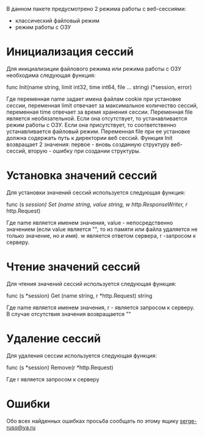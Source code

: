 В данном пакете предусмотрено 2 режима работы с веб-сессиями:
- классический файловый режим
- режим работы с ОЗУ

Инициализация сессий
====================
Для инициализиции файлового режима или режима работы с ОЗУ необходима следующая функция:

func Init(name string, limit int32, time int64, file ... string) (*session, error)

Где переменная name задает имена файлам cookie при установке сессии, переменная limit отвечает за максимальное количество сессий, переменная time отвечает за время хранения сессии. Переменная file является необязательной. Если она отсутствует, то устанавливается режим работы с ОЗУ. Если она присутствует, то соответственно устанавливается файловый режим. Переменная file при ее установке должна содержать путь к директории веб сессий.
Функция Init возвращает 2 значения: первое - вновь созданную структуру веб-сессий, вторую - ошибку при создании структуры.

Установка значений сессий
=========================
Для установки значений сессий используется следующая функция:

func (s *session) Set (name string, value string, w http.ResponseWriter, r* http.Request)

Где name является именем значения, value - непосредственно значением (если value является "", то из памяти или файла удаляется не только значение, но и имя). w является ответом сервера, r -запросом к серверу.

Чтение значений сессий
======================
Для чтения значений сессий используется следующая функция:

func (s *session) Get (name string, r *http.Request) string

Где name является именем значения, r - является запросом к серверу. В случае отсутствия значения возвращается ""

Удаление сессий
===============
Для удаления сессии используется следующая функция:

func (s *session) Remove(r *http.Request)

Где r является запросом к серверу

Ошибки
======
Обо всех найденных ошибках просьба сообщать по этому ящику serge-ruso@ya.ru
